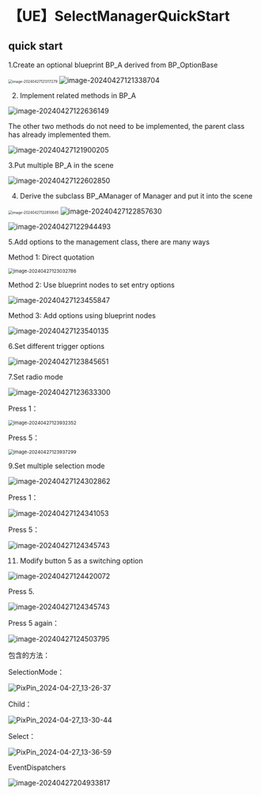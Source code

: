 # 【UE】SelectManagerQuickStart



## quick start

1.Create an optional blueprint BP_A derived from BP_OptionBase

<img src="【UE】SelectManagerQuickStart/image-20240427121317279.png" alt="image-20240427121317279" style="zoom:50%;" /> ![image-20240427121338704](【UE】SelectManagerQuickStart/image-20240427121338704.png) 

2. Implement related methods in BP_A

![image-20240427122636149](【UE】SelectManagerQuickStart/image-20240427122636149.png) 

The other two methods do not need to be implemented, the parent class has already implemented them.

![image-20240427121900205](【UE】SelectManagerQuickStart/image-20240427121900205.png) 

3.Put multiple BP_A in the scene

![image-20240427122602850](【UE】SelectManagerQuickStart/image-20240427122602850.png) 

4. Derive the subclass BP_AManager of Manager and put it into the scene

<img src="【UE】SelectManagerQuickStart/image-20240427122810645.png" alt="image-20240427122810645" style="zoom:50%;" /> ![image-20240427122857630](【UE】SelectManagerQuickStart/image-20240427122857630.png) 

 ![image-20240427122944493](【UE】SelectManagerQuickStart/image-20240427122944493.png)



5.Add options to the management class, there are many ways

Method 1: Direct quotation

<img src="【UE】SelectManagerQuickStart/image-20240427123032786.png" alt="image-20240427123032786" style="zoom:67%;" /> 

Method 2: Use blueprint nodes to set entry options

![image-20240427123455847](【UE】SelectManagerQuickStart/image-20240427123455847.png) 

Method 3: Add options using blueprint nodes

![image-20240427123540135](【UE】SelectManagerQuickStart/image-20240427123540135.png) 



6.Set different trigger options

![image-20240427123845651](【UE】SelectManagerQuickStart/image-20240427123845651.png) 



7.Set radio mode

![image-20240427123633300](【UE】SelectManagerQuickStart/image-20240427123633300.png) 

Press 1：

<img src="【UE】SelectManagerQuickStart/image-20240427123932352.png" alt="image-20240427123932352" style="zoom:67%;" /> 

Press 5：

<img src="【UE】SelectManagerQuickStart/image-20240427123937299.png" alt="image-20240427123937299" style="zoom:67%;" /> 



9.Set multiple selection mode

![image-20240427124302862](【UE】SelectManagerQuickStart/image-20240427124302862.png) 



Press 1：

![image-20240427124341053](【UE】SelectManagerQuickStart/image-20240427124341053.png) 



Press 5：

![image-20240427124345743](【UE】SelectManagerQuickStart/image-20240427124345743-1714194081466-21.png) 



11. Modify button 5 as a switching option

![image-20240427124420072](【UE】SelectManagerQuickStart/image-20240427124420072.png) 

Press 5.

![image-20240427124345743](【UE】SelectManagerQuickStart/image-20240427124345743.png)

Press 5 again：

![image-20240427124503795](【UE】SelectManagerQuickStart/image-20240427124503795.png)



包含的方法：

SelectionMode：

![PixPin_2024-04-27_13-26-37](【UE】SelectManagerQuickStart\PixPin_2024-04-27_13-26-37.png)

Child：

![PixPin_2024-04-27_13-30-44](【UE】SelectManagerQuickStart\PixPin_2024-04-27_13-30-44.png)

Select：

![PixPin_2024-04-27_13-36-59](C:/Users/EasyV-Nike/Documents/GitHub/SelectManager/【UE】SelectManagerQuickStart/PixPin_2024-04-27_13-36-59.png)

EventDispatchers

![image-20240427204933817](【UE】SelectManagerQuickStart\image-20240427204933817.png) 
